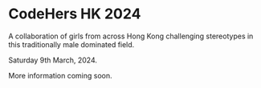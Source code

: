 # CodeHers HK 2024

A collaboration of girls from across Hong Kong challenging stereotypes in this traditionally male dominated field.

Saturday 9th March, 2024.

More information coming soon.
